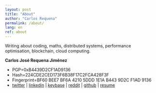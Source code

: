 ```yaml
---
layout: post
title: "About"
author: "Carlos Requena"
permalink: /about/
lang: en
ref: about
---
```


Writing about coding, maths, distributed systems, performance optimisation, blockchain, cloud computing.

**Carlos José Requena Jiménez**

- PGP=0xB4439D2CF1AD9136
- Hash=224CDE2CED173F6B38F17C2FCA428F3F
- Fingerprint=BF60 BEE7 BF6A 4210 5DDD  1E1A B443 9D2C F1AD 9136
- [twitter](https://twitter.com/cjrequena) \| [linkedin](https://www.linkedin.com/in/cjrequena/) \| [keybase](https://keybase.io/cjrequena) \| [reddit](https://reddit.com/user/cjrequena) \| [github](https://github.com/cjrequena) \| [resume](https:/cjrequena.com/resume)
